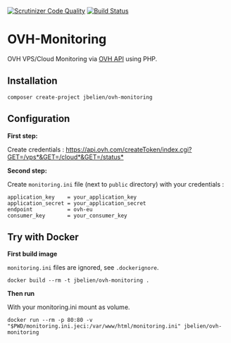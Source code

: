 [![Scrutinizer Code Quality](https://scrutinizer-ci.com/g/jbelien/OVH-Monitoring/badges/quality-score.png?b=master)](https://scrutinizer-ci.com/g/jbelien/OVH-Monitoring/?branch=master)
[![Build Status](https://scrutinizer-ci.com/g/jbelien/OVH-Monitoring/badges/build.png?b=master)](https://scrutinizer-ci.com/g/jbelien/OVH-Monitoring/build-status/master)

# OVH-Monitoring

OVH VPS/Cloud Monitoring via [OVH API](https://api.ovh.com/) using PHP.

## Installation

```
composer create-project jbelien/ovh-monitoring
```

## Configuration

**First step:**

Create credentials : <https://api.ovh.com/createToken/index.cgi?GET=/vps*&GET=/cloud*&GET=/status*>

**Second step:**

Create `monitoring.ini` file (next to `public` directory) with your credentials :

```
application_key    = your_application_key
application_secret = your_application_secret
endpoint           = ovh-eu
consumer_key       = your_consumer_key
```

## Try with Docker

**First build image**

`monitoring.ini` files are ignored, see `.dockerignore`.

```
docker build --rm -t jbelien/ovh-monitoring .
```

**Then run**

With your monitoring.ini mount as volume.

```
docker run --rm -p 80:80 -v "$PWD/monitoring.ini.jeci:/var/www/html/monitoring.ini" jbelien/ovh-monitoring
```
